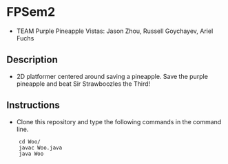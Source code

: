# FPSem2
* TEAM Purple Pineapple Vistas: Jason Zhou, Russell Goychayev, Ariel Fuchs

## Description
* 2D platformer centered around saving a pineapple. Save the purple pineapple and beat Sir Strawboozles the Third!

## Instructions
* Clone this repository and type the following commands in the command line. 
``` cd FPSem2/
    cd Woo/
    javac Woo.java
    java Woo
```
